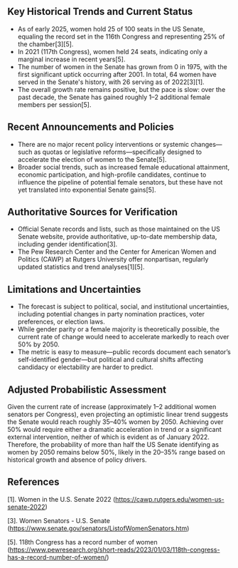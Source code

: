 ## Key Historical Trends and Current Status

- As of early 2025, women hold 25 of 100 seats in the US Senate, equaling the record set in the 116th Congress and representing 25% of the chamber[3][5].
- In 2021 (117th Congress), women held 24 seats, indicating only a marginal increase in recent years[5].
- The number of women in the Senate has grown from 0 in 1975, with the first significant uptick occurring after 2001. In total, 64 women have served in the Senate's history, with 26 serving as of 2022[3][1].
- The overall growth rate remains positive, but the pace is slow: over the past decade, the Senate has gained roughly 1–2 additional female members per session[5].

## Recent Announcements and Policies

- There are no major recent policy interventions or systemic changes—such as quotas or legislative reforms—specifically designed to accelerate the election of women to the Senate[5].
- Broader social trends, such as increased female educational attainment, economic participation, and high-profile candidates, continue to influence the pipeline of potential female senators, but these have not yet translated into exponential Senate gains[5].

## Authoritative Sources for Verification

- Official Senate records and lists, such as those maintained on the US Senate website, provide authoritative, up-to-date membership data, including gender identification[3].
- The Pew Research Center and the Center for American Women and Politics (CAWP) at Rutgers University offer nonpartisan, regularly updated statistics and trend analyses[1][5].

## Limitations and Uncertainties

- The forecast is subject to political, social, and institutional uncertainties, including potential changes in party nomination practices, voter preferences, or election laws.
- While gender parity or a female majority is theoretically possible, the current rate of change would need to accelerate markedly to reach over 50% by 2050.
- The metric is easy to measure—public records document each senator’s self-identified gender—but political and cultural shifts affecting candidacy or electability are harder to predict.

## Adjusted Probabilistic Assessment

Given the current rate of increase (approximately 1–2 additional women senators per Congress), even projecting an optimistic linear trend suggests the Senate would reach roughly 35–40% women by 2050. Achieving over 50% would require either a dramatic acceleration in trend or a significant external intervention, neither of which is evident as of January 2022. Therefore, the probability of more than half the US Senate identifying as women by 2050 remains below 50%, likely in the 20–35% range based on historical growth and absence of policy drivers.

## References

[1]. Women in the U.S. Senate 2022 (https://cawp.rutgers.edu/women-us-senate-2022)

[3]. Women Senators - U.S. Senate (https://www.senate.gov/senators/ListofWomenSenators.htm)

[5]. 118th Congress has a record number of women (https://www.pewresearch.org/short-reads/2023/01/03/118th-congress-has-a-record-number-of-women/)